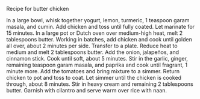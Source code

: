 Recipe for butter chicken

In a large bowl, whisk together yogurt, lemon, turmeric, 1 teaspoon garam masala, and cumin. Add chicken and toss until fully coated. Let marinate for 15 minutes.
In a large pot or Dutch oven over medium-high heat, melt 2 tablespoons butter. Working in batches, add chicken and cook until golden all over, about 2 minutes per side. Transfer to a plate.
Reduce heat to medium and melt 2 tablespoons butter. Add the onion, jalapeños, and cinnamon stick. Cook until soft, about 5 minutes. Stir in the garlic, ginger, remaining teaspoon garam masala, and paprika and cook until fragrant, 1 minute more.
Add the tomatoes and bring mixture to a simmer. Return chicken to pot and toss to coat. Let simmer until the chicken is cooked through, about 8 minutes.
Stir in heavy cream and remaining 2 tablespoons butter.
Garnish with cilantro and serve warm over rice with naan.